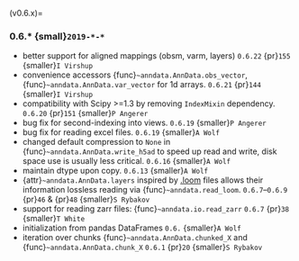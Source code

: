 (v0.6.x)=
### 0.6.\* {small}`2019-*-*`

- better support for aligned mappings (obsm, varm, layers)
  `0.6.22` {pr}`155` {smaller}`I Virshup`
- convenience accessors {func}`~anndata.AnnData.obs_vector`, {func}`~anndata.AnnData.var_vector` for 1d arrays.
  `0.6.21` {pr}`144` {smaller}`I Virshup`
- compatibility with Scipy >=1.3 by removing `IndexMixin` dependency.
  `0.6.20` {pr}`151` {smaller}`P Angerer`
- bug fix for second-indexing into views.
  `0.6.19` {smaller}`P Angerer`
- bug fix for reading excel files.
  `0.6.19` {smaller}`A Wolf`
- changed default compression to `None` in {func}`~anndata.AnnData.write_h5ad` to speed up read and write, disk space use is usually less critical.
  `0.6.16` {smaller}`A Wolf`
- maintain dtype upon copy.
  `0.6.13` {smaller}`A Wolf`
- {attr}`~anndata.AnnData.layers` inspired by [.loom](https://loompy.org) files allows their information lossless reading via {func}`~anndata.read_loom`.
  `0.6.7`–`0.6.9` {pr}`46` & {pr}`48` {smaller}`S Rybakov`
- support for reading zarr files: {func}`~anndata.io.read_zarr`
  `0.6.7` {pr}`38` {smaller}`T White`
- initialization from pandas DataFrames
  `0.6.` {smaller}`A Wolf`
- iteration over chunks {func}`~anndata.AnnData.chunked_X` and {func}`~anndata.AnnData.chunk_X`
  `0.6.1` {pr}`20` {smaller}`S Rybakov`

